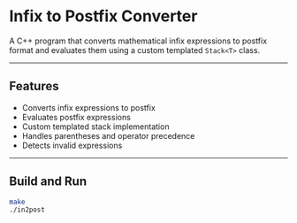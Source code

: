 # Infix to Postfix Converter
A C++ program that converts mathematical infix expressions to postfix format and evaluates them using a custom templated `Stack<T>` class.

---
## Features
- Converts infix expressions to postfix
- Evaluates postfix expressions
- Custom templated stack implementation
- Handles parentheses and operator precedence
- Detects invalid expressions

---
## Build and Run

```bash
make
./in2post
